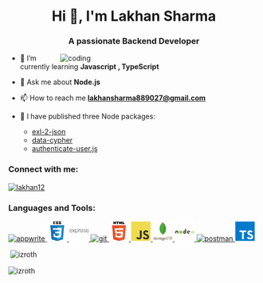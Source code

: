 <h1 align="center">Hi 👋, I'm Lakhan Sharma</h1>
<h3 align="center">A passionate Backend Developer</h3>
<img align= "right" alt="coding" width="400" src="https://media.tenor.com/NOYF3f82b_gAAAAC/programmer.gif">

- 🌱 I’m currently learning **Javascript , TypeScript**

- 💬 Ask me about **Node.js**

- 📫 How to reach me **lakhansharma889027@gmail.com**

- 💼 I have published three Node packages:
  - [exl-2-json](https://www.npmjs.com/package/exl-2-json)
  - [data-cypher](https://www.npmjs.com/package/data-cypher)
  - [authenticate-user.js](https://www.npmjs.com/package/authenticate-user.js)

<h3 align="left">Connect with me:</h3>
<p align="left">
<a href="https://linkedin.com/in/lakhan12" target="blank"><img align="center" src="https://raw.githubusercontent.com/rahuldkjain/github-profile-readme-generator/master/src/images/icons/Social/linked-in-alt.svg" alt="lakhan12" height="30" width="40" /></a>
</p>

<h3 align="left">Languages and Tools:</h3>
<p align="left"> 
  <a href="https://appwrite.io" target="_blank" rel="noreferrer"> <img src="https://www.vectorlogo.zone/logos/appwriteio/appwriteio-icon.svg" alt="appwrite" width="40" height="40"/> </a>
  <a href="https://www.w3schools.com/css/" target="_blank" rel="noreferrer"> <img src="https://raw.githubusercontent.com/devicons/devicon/master/icons/css3/css3-original-wordmark.svg" alt="css3" width="40" height="40"/> </a>
  <a href="https://expressjs.com" target="_blank" rel="noreferrer"> <img src="https://raw.githubusercontent.com/devicons/devicon/master/icons/express/express-original-wordmark.svg" alt="express" width="40" height="40"/> </a>
  <a href="https://git-scm.com/" target="_blank" rel="noreferrer"> <img src="https://www.vectorlogo.zone/logos/git-scm/git-scm-icon.svg" alt="git" width="40" height="40"/> </a>
  <a href="https://www.w3.org/html/" target="_blank" rel="noreferrer"> <img src="https://raw.githubusercontent.com/devicons/devicon/master/icons/html5/html5-original-wordmark.svg" alt="html5" width="40" height="40"/> </a>
  <a href="https://developer.mozilla.org/en-US/docs/Web/JavaScript" target="_blank" rel="noreferrer"> <img src="https://raw.githubusercontent.com/devicons/devicon/master/icons/javascript/javascript-original.svg" alt="javascript" width="40" height="40"/> </a>
  <a href="https://www.mongodb.com/" target="_blank" rel="noreferrer"> <img src="https://raw.githubusercontent.com/devicons/devicon/master/icons/mongodb/mongodb-original-wordmark.svg" alt="mongodb" width="40" height="40"/> </a>
  <a href="https://nodejs.org" target="_blank" rel="noreferrer"> <img src="https://raw.githubusercontent.com/devicons/devicon/master/icons/nodejs/nodejs-original-wordmark.svg" alt="nodejs" width="40" height="40"/> </a>
  <a href="https://postman.com" target="_blank" rel="noreferrer"> <img src="https://www.vectorlogo.zone/logos/getpostman/getpostman-icon.svg" alt="postman" width="40" height="40"/> </a>
  <a href="https://www.typescriptlang.org/" target="_blank" rel="noreferrer"> <img src="https://raw.githubusercontent.com/devicons/devicon/master/icons/typescript/typescript-original.svg" alt="typescript" width="40" height="40"/> </a>
</p>

<p align="left">
</p>


<p>&nbsp;<img align="center" src="https://github-readme-stats.vercel.app/api?username=izroth&show_icons=true&locale=en" alt="izroth" /></p>

<p><img align="center" src="https://github-readme-streak-stats.herokuapp.com/?user=izroth&" alt="izroth" /></p>
